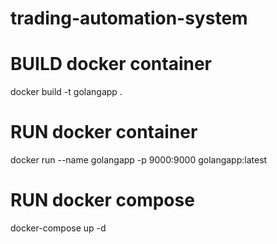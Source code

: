 # trading-automation-system

# BUILD docker container
docker build -t golangapp .

# RUN docker container
docker run --name golangapp -p 9000:9000 golangapp:latest

# RUN docker compose
docker-compose up -d
